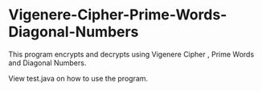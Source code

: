 # Vigenere-Cipher-Prime-Words-Diagonal-Numbers
This program encrypts and decrypts using Vigenere Cipher , Prime Words and Diagonal Numbers.  

View test.java on how to use the program.
